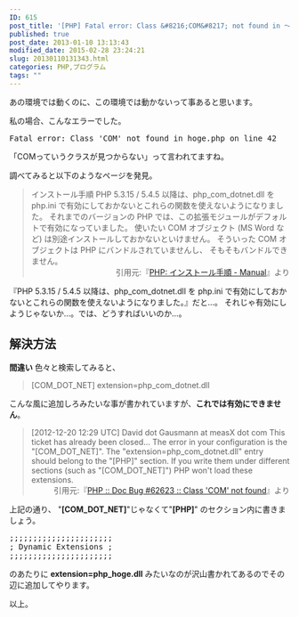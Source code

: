 ```yaml
---
ID: 615
post_title: '[PHP] Fatal error: Class &#8216;COM&#8217; not found in ～ について'
published: true
post_date: 2013-01-10 13:13:43
modified_date: 2015-02-28 23:24:21
slug: 20130110131343.html
categories: PHP,プログラム
tags: ""
---
```

あの環境では動くのに、この環境では動かないって事あると思います。
<!--more-->
私の場合、こんなエラーでした。
<pre class="prettyprint linenums">Fatal error: Class 'COM' not found in hoge.php on line 42</pre>
「COMっていうクラスが見つからない」って言われてますね。

調べてみると以下のようなページを発見。
<blockquote>インストール手順
PHP 5.3.15 / 5.4.5 以降は、php_com_dotnet.dll を php.ini で有効にしておかないとこれらの関数を使えないようになりました。 それまでのバージョンの PHP では、この拡張モジュールがデフォルトで有効になっていました。
使いたい COM オブジェクト (MS Word など) は別途インストールしておかないといけません。 そういった COM オブジェクトは PHP にバンドルされていませんし、 そもそもバンドルできません。 <div align="right">引用元:『<a href="http://www.php.net/manual/ja/com.installation.php" target="_blank">PHP: インストール手順 - Manual</a>』より</div></blockquote>
『PHP 5.3.15 / 5.4.5 以降は、php_com_dotnet.dll を php.ini で有効にしておかないとこれらの関数を使えないようになりました。』だと…。
それじゃ有効にしようじゃないか…。では、どうすればいいのか…。

<h2>解決方法</h2>
<b>間違い</b>
色々と検索してみると、
<blockquote><span class="text-error">[COM_DOT_NET]
extension=php_com_dotnet.dll</span></blockquote>
こんな風に追加しろみたいな事が書かれていますが、<b>これでは有効にできません</b>。

<blockquote> [2012-12-20 12:29 UTC] David dot Gausmann at measX dot com
This ticket has already been closed...
The error in your configuration is the "[COM_DOT_NET]".
The "extension=php_com_dotnet.dll" entry should belong to the "[PHP]" section.
If you write them under different sections (such as "[COM_DOT_NET]") PHP won't load these extensions.<div align="right">引用元:『<a href="https://bugs.php.net/bug.php?id=62623" target="_blank">PHP :: Doc Bug #62623 :: Class 'COM' not found</a>』より</div></blockquote>
上記の通り、 "<b>[COM_DOT_NET]</b>"じゃなくて"<b>[PHP]</b>" のセクション内に書きましょう。

<pre style="border:none;background:none;"><span class="text-success">;;;;;;;;;;;;;;;;;;;;;;
; Dynamic Extensions ;
;;;;;;;;;;;;;;;;;;;;;;</span></pre>のあたりに <b>extension=php_hoge.dll</b> みたいなのが沢山書かれてあるのでその辺に追加してやります。

以上。